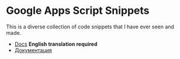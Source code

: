 # Google Apps Script Snippets

This is a diverse collection of code snippets that I have ever seen and made.

- [Docs](https://google-apps-script-snippets.contributor.pw) **English translation required**
- [Документация](https://google-apps-script-snippets.contributor.pw/ru)

